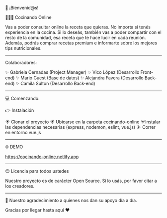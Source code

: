 

👋​ ¡Bienvenid@s!

👩🏻‍🍳 Cocinando Online

Vas a poder consultar online la receta que quieras. No importa si tenés experiencia en la cocina. Si lo deseás, también vas a poder compartir con el resto de la comunidad, esa receta que te hace lucir en cada reunión. Además, podrás comprar recetas premium e informarte sobre los mejores tips nutricionales.

---------------------------------------------------------------

Colaboradores:

✨​ Gabriela Cernadas (Project Manager)
✨​ Vico López (Desarrollo Front-end)
✨​ Mario Guest (Base de datos)
✨​ Alejandra Favera (Desarrollo Back-end)
✨​ Camila Sulton (Desarrollo Back-end)

---------------------------------------------------------------

💻 Comenzando:

👉​ Instalación

☀️​ Clonar el proyecto
☀️​ Ubicarse en la carpeta cocinando-online
☀️​ Instalar las dependencias necesarias (express, nodemon, eslint, vue.js)
☀️​ Correr en entorno vue.js

---------------------------------------------------------------

🌐 DEMO

https://cocinando-online.netlify.app

---------------------------------------------------------------

😉​ Licencia para todos ustedes

Nuestro proyecto es de carácter Open Source. Si lo usás, por favor citar a los creadores.

---------------------------------------------------------------

🎁​ Nuestro agradecimiento a quienes nos dan su apoyo día a día.

Gracias por llegar hasta aquí ❤️
